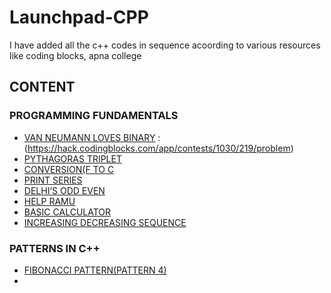 # Launchpad-CPP
I have added all the c++ codes in sequence acoording to various resources like coding blocks, apna college

## CONTENT

### PROGRAMMING FUNDAMENTALS
* [VAN NEUMANN LOVES BINARY](./Fundamentals/Van_Neumann_loves_Binary.cpp) : (https://hack.codingblocks.com/app/contests/1030/219/problem)
* [PYTHAGORAS TRIPLET](./Fundamentals/pythagoras_triplet.cpp)
* [CONVERSION(F TO C](./Fundamentals/Conversion_F_to_C.cpp)
* [PRINT SERIES](./Fundamentals/Print_Series.cpp)
* [DELHI’S ODD EVEN](./Fundamentals/Delhi_Odd_Even.cpp)
* [HELP RAMU](./Fundamentals/Help_Ramu.cpp)
* [BASIC CALCULATOR](./Fundamentals/Basic_Calculator.cpp)
* [INCREASING DECREASING SEQUENCE](./Fundamentals/Increasing_Decreasing.cpp)

### PATTERNS IN C++
* [FIBONACCI PATTERN(PATTERN 4)](./Patterns/Fibonacci_Pattern_Pattern4.cpp)
* 







